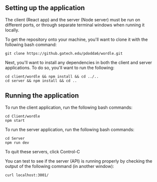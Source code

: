 ## Setting up the application
The client (React app) and the server (Node server) must be run on different ports, or through separate terminal windows when running it locally.

To get the repository onto your machine, you'll want to clone it with the following bash command:
```
git clone https://github.gatech.edu/pdodda6/wordle.git
```

Next, you'll want to install any dependencies in both the client and server applications. To do so, you'll want to run the following:
```
cd client/wordle && npm install && cd ../..
cd server && npm install && cd ..
```

## Running the application

To run the client application, run the following bash commands:
```
cd Client/wordle
npm start
```

To run the server application, run the following bash commands:
```
cd Server
npm run dev
```

To quit these servers, click Control-C

You can test to see if the server (API) is running properly by checking the output of the following command (in another window):
```
curl localhost:3001/
